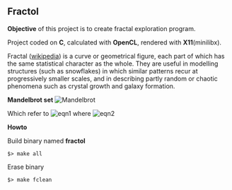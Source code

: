 ## Fractol

**Objective** of this project is to create fractal exploration program. 

Project coded on **C**, calculated with **OpenCL**, rendered with **X11**(minilibx).

Fractal ([wikipedia](https://en.wikipedia.org/wiki/Fractal)) is a curve or geometrical figure, each part of which has the same statistical character as the whole. They are useful in modelling structures (such as snowflakes) in which similar patterns recur at progressively smaller scales, and in describing partly random or chaotic phenomena such as crystal growth and galaxy formation. 

**Mandelbrot set**
![Mandelbrot](https://upload.wikimedia.org/wikipedia/commons/6/67/Line_and_point_trap_golden.png)

Which refer to ![eqn1](http://warp.povusers.org/Mandelbrot/eqn1.png) where ![eqn2](http://warp.povusers.org/Mandelbrot/eqn2.png)

**Howto**

Build binary named **fractol**
		
   	$> make all

Erase binary
		
   	$> make fclean
